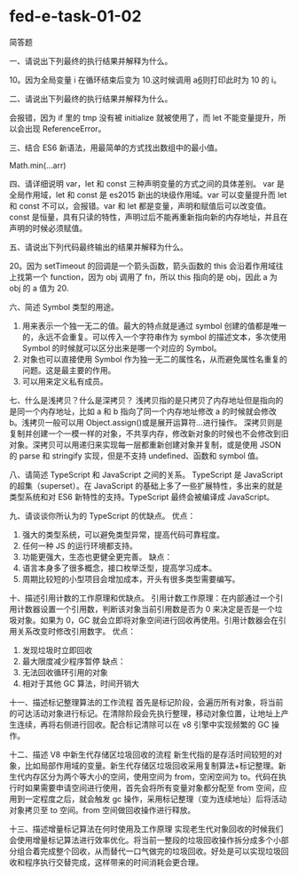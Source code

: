 # fed-e-task-01-02

简答题

一、请说出下列最终的执行结果并解释为什么。

<!--
var a = [];
for (var i = 0; i < 10; i++) {
  a[i] = function () {
    console.log(i);
  };
}
a[6]();
-->

10。因为全局变量 i 在循环结束后变为 10.这时候调用 a[6]()则打印此时为 10 的 i。

二、请说出下列最终的执行结果并解释为什么。

<!--
var tmp = 123;
if (true) {
  console.log(tmp);
  let tmp;
}
-->

会报错，因为 if 里的 tmp 没有被 initialize 就被使用了，而 let 不能变量提升，所以会出现 ReferenceError。

三、结合 ES6 新语法，用最简单的方式找出数组中的最小值。

<!-- var arr = [12, 34, 32, 89, 4] -->

Math.min(...arr)

四、请详细说明 var，let 和 const 三种声明变量的方式之间的具体差别。
var 是全局作用域，let 和 const 是 es2015 新出的块级作用域。var 可以变量提升而 let 和 const 不可以，会报错。var 和 let 都是变量，声明和赋值后可以改变值。const 是恒量，具有只读的特性，声明过后不能再重新指向新的内存地址，并且在声明的时候必须赋值。

五、请说出下列代码最终输出的结果并解释为什么。

<!--
var a = 10;
var obj = {
  a: 20,
  fn() {
    setTimeout(() => {
      console.log(this.a);
    });
  },
};
obj.fn();
-->

20。因为 setTimeout 的回调是一个箭头函数，箭头函数的 this 会沿着作用域往上找第一个 function，因为 obj 调用了 fn，所以 this 指向的是 obj，因此 a 为 obj 的 a 值为 20.

六、简述 Symbol 类型的用途。

1. 用来表示一个独一无二的值。最大的特点就是通过 symbol 创建的值都是唯一的，永远不会重复。可以传入一个字符串作为 symbol 的描述文本，多次使用 Symbol 的时候就可以区分出来是哪一个对应的 Symbol。
2. 对象也可以直接使用 Symbol 作为独一无二的属性名，从而避免属性名重复的问题。这是最主要的作用。
3. 可以用来定义私有成员。

七、什么是浅拷贝？什么是深拷贝？
浅拷贝指的是只拷贝了内存地址但是指向的是同一个内存地址，比如 a 和 b 指向了同一个内存地址修改 a 的时候就会修改 b。浅拷贝一般可以用 Object.assign()或是展开运算符...进行操作。
深拷贝则是复制并创建一个一模一样的对象，不共享内存，修改新对象的时候也不会修改到旧对象。深拷贝可以用递归来实现每一层都重新创建对象并复制，或是使用 JSON 的 parse 和 stringify 实现，但是不支持 undefined、函数和 symbol 值。

八、请简述 TypeScript 和 JavaScript 之间的关系。
TypeScript 是 JavaScript 的超集（superset）。在 JavaScript 的基础上多了一些扩展特性，多出来的就是类型系统和对 ES6 新特性的支持。TypeScript 最终会被编译成 JavaScript。

九、请谈谈你所认为的 TypeScript 的优缺点。
优点：

1. 强大的类型系统，可以避免类型异常，提高代码可靠程度。
2. 任何一种 JS 的运行环境都支持。
3. 功能更强大，生态也更健全更完善。
   缺点：
4. 语言本身多了很多概念，接口枚举泛型，提高学习成本。
5. 周期比较短的小型项目会增加成本，开头有很多类型需要编写。

十、描述引用计数的工作原理和优缺点。
引用计数工作原理：在内部通过一个引用计数器设置一个引用数，判断该对象当前引用数是否为 0 来决定是否是一个垃圾对象。如果为 0，GC 就会立即将对象空间进行回收再使用。引用计数器会在引用关系改变时修改引用数字。
优点：

1. 发现垃圾时立即回收
2. 最大限度减少程序暂停
   缺点：
3. 无法回收循环引用的对象
4. 相对于其他 GC 算法，时间开销大

十一、描述标记整理算法的工作流程
首先是标记阶段，会遍历所有对象，将当前的可达活动对象进行标记。在清除阶段会先执行整理，移动对象位置，让地址上产生连续，再将右侧进行回收。配合标记清除可以在 v8 引擎中实现频繁的 GC 操作。

十二、描述 V8 中新生代存储区垃圾回收的流程
新生代指的是存活时间较短的对象，比如局部作用域的变量。新生代存储区垃圾回收采用复制算法+标记整理。新生代内存区分为两个等大小的空间，使用空间为 from，空闲空间为 to。代码在执行时如果需要申请空间进行使用，首先会将所有变量对象都分配至 from 空间，应用到一定程度之后，就会触发 gc 操作，采用标记整理（变为连续地址）后将活动对象拷贝至 to 空间。from 空间做回收操作进行释放。

十三、描述增量标记算法在何时使用及工作原理
实现老生代对象回收的时候我们会使用增量标记算法进行效率优化。将当前一整段的垃圾回收操作拆分成多个小部分组合着完成整个回收，从而替代一口气做完的垃圾回收。好处是可以实现垃圾回收和程序执行交替完成，这样带来的时间消耗会更合理。
